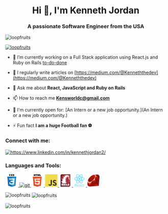 <h1 align="center">Hi 👋, I'm Kenneth Jordan</h1>
<h3 align="center">A passionate Software Engineer from the USA</h3>

<p align="left"> <img src="https://komarev.com/ghpvc/?username=loopfruits&label=Profile%20views&color=0e75b6&style=flat" alt="loopfruits" /> </p>

<p align="left"> <a href="https://github.com/ryo-ma/github-profile-trophy"><img src="https://github-profile-trophy.vercel.app/?username=loopfruits" alt="loopfruits" /></a> </p>

- 🔭 I’m currently working on a Full Stack application using React.js and Ruby on Rails [to-do-done](https://github.com/LoopFruits/to-do-done)

- 📝 I regularly write articles on [https://medium.com/@Kenneththedev](https://medium.com/@Kenneththedev)

- 💬 Ask me about **React, JavaScript and Ruby on Rails**

- 📫 How to reach me **Kensworldc@gmail.com**

- 💭 I'm currently open for: [An Intern or a new job opportunity.](An Intern or a new job opportunity.)

- ⚡ Fun fact **I am a huge Football fan ⚽**

<h3 align="left">Connect with me:</h3>
<p align="left">
<a href="https://linkedin.com/in/https://www.linkedin.com/in/kennethjordan2/" target="blank"><img align="center" src="https://raw.githubusercontent.com/rahuldkjain/github-profile-readme-generator/master/src/images/icons/Social/linked-in-alt.svg" alt="https://www.linkedin.com/in/kennethjordan2/" height="30" width="40" /></a>
</p>

<h3 align="left">Languages and Tools:</h3>
<p align="left"> <a href="https://www.w3schools.com/css/" target="_blank" rel="noreferrer"> <img src="https://raw.githubusercontent.com/devicons/devicon/master/icons/css3/css3-original-wordmark.svg" alt="css3" width="40" height="40"/> </a> <a href="https://git-scm.com/" target="_blank" rel="noreferrer"> <img src="https://www.vectorlogo.zone/logos/git-scm/git-scm-icon.svg" alt="git" width="40" height="40"/> </a> <a href="https://www.w3.org/html/" target="_blank" rel="noreferrer"> <img src="https://raw.githubusercontent.com/devicons/devicon/master/icons/html5/html5-original-wordmark.svg" alt="html5" width="40" height="40"/> </a> <a href="https://developer.mozilla.org/en-US/docs/Web/JavaScript" target="_blank" rel="noreferrer"> <img src="https://raw.githubusercontent.com/devicons/devicon/master/icons/javascript/javascript-original.svg" alt="javascript" width="40" height="40"/> </a> <a href="https://rubyonrails.org" target="_blank" rel="noreferrer"> <img src="https://raw.githubusercontent.com/devicons/devicon/master/icons/rails/rails-original-wordmark.svg" alt="rails" width="40" height="40"/> </a> <a href="https://reactjs.org/" target="_blank" rel="noreferrer"> <img src="https://raw.githubusercontent.com/devicons/devicon/master/icons/react/react-original-wordmark.svg" alt="react" width="40" height="40"/> </a> <a href="https://www.ruby-lang.org/en/" target="_blank" rel="noreferrer"> <img src="https://raw.githubusercontent.com/devicons/devicon/master/icons/ruby/ruby-original.svg" alt="ruby" width="40" height="40"/> </a> </p>

<p><img align="left" src="https://github-readme-stats.vercel.app/api/top-langs?username=loopfruits&show_icons=true&locale=en&layout=compact" alt="loopfruits" /></p>

<p>&nbsp;<img align="center" src="https://github-readme-stats.vercel.app/api?username=loopfruits&show_icons=true&locale=en" alt="loopfruits" /></p>

<p><img align="center" src="https://github-readme-streak-stats.herokuapp.com/?user=loopfruits&" alt="loopfruits" /></p>
